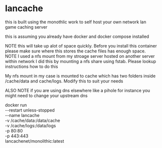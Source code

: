# lancache
this is built using the monothlic work to self host your own network lan game caching server

this is assuming you already have docker and docker compose installed

NOTE this will take up alot of space quickly. Before you install this container please make sure where this stores the cache files has enough space. NOTE I used a nfs mount from my stroage server hosted on another server within network I did this by mounting a nfs share using fstab. Please lookup instructions how to do this

My nfs mount in my case is mounted to cache which has two folders inside /cache/data and cache/logs. Modify this to suit your needs


ALSO NOTE if you are using dns elsewhere like a pihole for instance you might need to change your upstream dns 


docker run \
  --restart unless-stopped \
  --name lancache \
  -v /cache/data:/data/cache \
  -v /cache/logs:/data/logs \
  -p 80:80 \
  -p 443:443 \
  lancachenet/monolithic:latest
  
  
